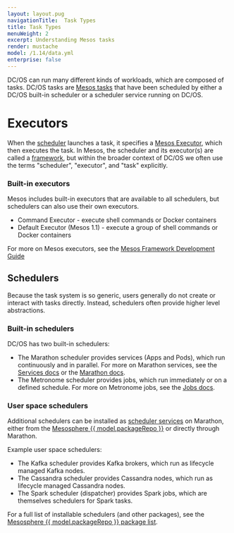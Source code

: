 ```yaml
---
layout: layout.pug
navigationTitle:  Task Types
title: Task Types
menuWeight: 2
excerpt: Understanding Mesos tasks
render: mustache
model: /1.14/data.yml
enterprise: false
---
```


DC/OS can run many different kinds of workloads, which are composed of tasks. DC/OS tasks are [Mesos tasks](/mesosphere/dcos/1.14/overview/concepts/#mesos-task) that have been scheduled by either a DC/OS built-in scheduler or a scheduler service running on DC/OS.

# Executors

When the [scheduler](/mesosphere/dcos/1.14/overview/concepts/#mesos-scheduler) launches a task, it specifies a [Mesos Executor](/mesosphere/dcos/1.14/overview/concepts/#mesos-executor), which then executes the task. In Mesos, the scheduler and its executor(s) are called a [framework](/mesosphere/dcos/1.14/overview/concepts/#mesos-framework), but within the broader context of DC/OS we often use the terms "scheduler", "executor", and "task" explicitly.

### Built-in executors

Mesos includes built-in executors that are available to all schedulers, but schedulers can also use their own executors.

- Command Executor - execute shell commands or Docker containers
- Default Executor (Mesos 1.1) - execute a group of shell commands or Docker containers

For more on Mesos executors, see the [Mesos Framework Development Guide](https://mesos.apache.org/documentation/latest/app-framework-development-guide/)

## Schedulers

Because the task system is so generic, users generally do not create or interact with tasks directly. Instead, schedulers often provide higher level abstractions.

### Built-in schedulers

DC/OS has two built-in schedulers:

- The Marathon scheduler provides services (Apps and Pods), which run continuously and in parallel. For more on Marathon services, see the [Services docs](/mesosphere/dcos/1.14/deploying-services/) or the [Marathon docs](https://mesosphere.github.io/marathon/docs/).
- The Metronome scheduler provides jobs, which run immediately or on a defined schedule. For more on Metronome jobs, see the [Jobs docs](/mesosphere/dcos/1.14/deploying-jobs/).

### User space schedulers

Additional schedulers can be installed as [scheduler services](/mesosphere/dcos/1.14/overview/concepts/#dcos-scheduler-service) on Marathon, either from the [Mesosphere {{ model.packageRepo }}](/mesosphere/dcos/1.14/overview/concepts/#mesosphere-universe) or directly through Marathon.

Example user space schedulers:

- The Kafka scheduler provides Kafka brokers, which run as lifecycle managed Kafka nodes.
- The Cassandra scheduler provides Cassandra nodes, which run as lifecycle managed Cassandra nodes.
- The Spark scheduler (dispatcher) provides Spark jobs, which are themselves schedulers for Spark tasks.

For a full list of installable schedulers (and other packages), see the [Mesosphere {{ model.packageRepo }} package list](https://universe.dcos.io/#/).

